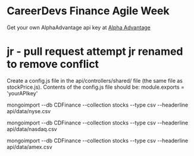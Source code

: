 <h1>CareerDevs Finance Agile Week</h1>
<p>Get your own AlphaAdvantage api key at <a href="https://www.alphavantage.co/">Alpha Advantage</a></p>

jr - pull request attempt
jr renamed to remove conflict
=======
<p>Create a config.js file in the api/controllers/shared/ file (the same file as stockPrice.js). Contents of the config.js file should be: module.exports = 'yourAPIkey'</p>
<p>mongoimport --db CDFinance --collection stocks --type csv --headerline api/data/nyse.csv </p>
<p>mongoimport --db CDFinance --collection stocks --type csv --headerline api/data/nasdaq.csv </p>
<p>mongoimport --db CDFinance --collection stocks --type csv --headerline api/data/amex.csv </p>
